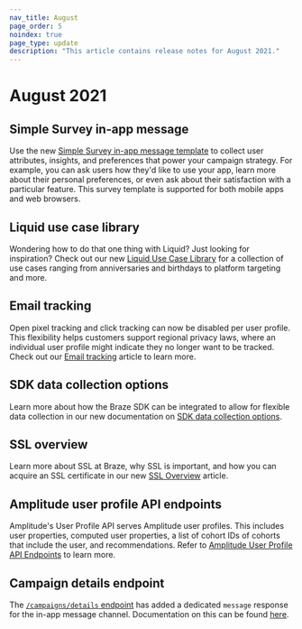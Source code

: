```yaml
--- 
nav_title: August
page_order: 5
noindex: true
page_type: update
description: "This article contains release notes for August 2021."
---
```


# August 2021

## Simple Survey in-app message

Use the new [Simple Survey in-app message template]({{site.baseurl}}/user_guide/message_building_by_channel/in-app_messages/templates/simple_survey/) to collect user attributes, insights, and preferences that power your campaign strategy. For example, you can ask users how they'd like to use your app, learn more about their personal preferences, or even ask about their satisfaction with a particular feature. This survey template is supported for both mobile apps and web browsers.

## Liquid use case library

Wondering how to do that one thing with Liquid? Just looking for inspiration? Check out our new [Liquid Use Case Library]({{site.baseurl}}/user_guide/personalization_and_dynamic_content/liquid/liquid_use_cases/) for a collection of use cases ranging from anniversaries and birthdays to platform targeting and more.

## Email tracking

Open pixel tracking and click tracking can now be disabled per user profile. This flexibility helps customers support regional privacy laws, where an individual user profile might indicate they no longer want to be tracked. Check out our [Email tracking]({{site.baseurl}}/user_guide/data_and_analytics/tracking/email_tracking/) article to learn more.

## SDK data collection options

Learn more about how the Braze SDK can be integrated to allow for flexible data collection in our new documentation on [SDK data collection options]({{site.baseurl}}/user_guide/data_and_analytics/user_data_collection/sdk_data_collection/).

## SSL overview

Learn more about SSL at Braze, why SSL is important, and how you can acquire an SSL certificate in our new [SSL Overview]({{site.baseurl}}/user_guide/message_building_by_channel/email/email_setup/ssl/) article.

## Amplitude user profile API endpoints

Amplitude's User Profile API serves Amplitude user profiles. This includes user properties, computed user properties, a list of cohort IDs of cohorts that include the user, and recommendations. Refer to [Amplitude User Profile API Endpoints]({{site.baseurl}}/partners/data_and_infrastructure_agility/analytics/amplitude/amplitude_user_profile_api/) to learn more.

## Campaign details endpoint 

The [`/campaigns/details` endpoint]({{site.baseurl}}/api/endpoints/export/campaigns/get_campaign_details/) has added a dedicated `message` response for the in-app message channel. Documentation on this can be found [here]({{site.baseurl}}/api/endpoints/export/campaigns/get_campaign_details/#messages).